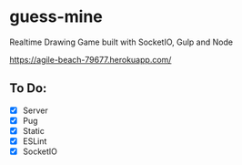 # guess-mine

Realtime Drawing Game built with SocketIO, Gulp and Node

https://agile-beach-79677.herokuapp.com/


## To Do:

- [x] Server
- [x] Pug
- [x] Static
- [x] ESLint
- [x] SocketIO
